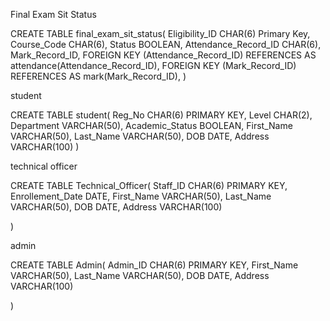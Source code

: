 Final Exam Sit Status

CREATE TABLE final_exam_sit_status(
    Eligibility_ID CHAR(6) Primary Key,
    Course_Code CHAR(6),
    Status BOOLEAN,
    Attendance_Record_ID CHAR(6),
    Mark_Record_ID,
    FOREIGN KEY (Attendance_Record_ID) REFERENCES AS attendance(Attendance_Record_ID),
    FOREIGN KEY (Mark_Record_ID) REFERENCES AS mark(Mark_Record_ID),
)

student

CREATE TABLE student(
    Reg_No CHAR(6) PRIMARY KEY,
    Level CHAR(2), 
    Department VARCHAR(50),
    Academic_Status BOOLEAN,
    First_Name VARCHAR(50),
    Last_Name VARCHAR(50),
    DOB DATE,
    Address VARCHAR(100)
)

technical officer

CREATE TABLE Technical_Officer(
	Staff_ID CHAR(6) PRIMARY KEY,
	Enrollement_Date DATE,
	First_Name VARCHAR(50),
	Last_Name VARCHAR(50),
	DOB DATE,
	Address VARCHAR(100)

)

admin

CREATE TABLE Admin(
	Admin_ID CHAR(6) PRIMARY KEY,
	First_Name VARCHAR(50),
	Last_Name VARCHAR(50),
	DOB DATE,
	Address VARCHAR(100)

)
 